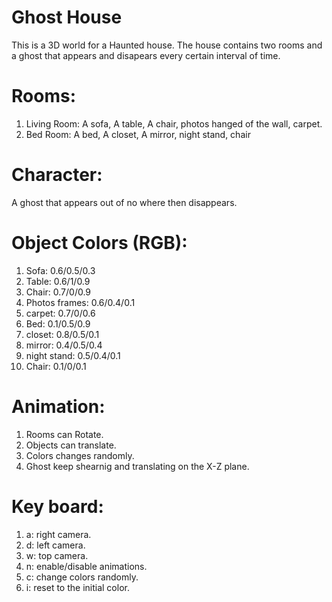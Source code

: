 # Ghost House
This is a 3D world for a Haunted house. The house contains two rooms and a ghost that appears and disapears every certain interval of time.

# Rooms: 
1. Living Room: A sofa, A table, A chair, photos hanged of the wall, carpet.
2. Bed Room: A bed, A closet, A mirror, night stand, chair

# Character:
A ghost that appears out of no where then disappears.


# Object Colors (RGB): 

1. Sofa: 0.6/0.5/0.3
2. Table: 0.6/1/0.9
3. Chair: 0.7/0/0.9
5. Photos frames: 0.6/0.4/0.1
7. carpet: 0.7/0/0.6
8. Bed: 0.1/0.5/0.9
9. closet: 0.8/0.5/0.1
10. mirror: 0.4/0.5/0.4
11. night stand: 0.5/0.4/0.1
13. Chair: 0.1/0/0.1

# Animation:
1. Rooms can Rotate.
2. Objects can translate.
3. Colors changes randomly.
4. Ghost keep shearnig and translating on the X-Z plane.

# Key board:
1. a: right camera.
2. d: left camera.
3. w: top camera.
4. n: enable/disable animations.
5. c: change colors randomly.
6. i: reset to the initial color.

